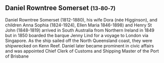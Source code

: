 ## Daniel Rowntree Somerset <small>(13‑80‑7)</small>

Daniel Rowntree Somerset (1812-1880), his wife Dora (née Higginson), and children Anna Sophia (1824-1924), Ellen Maria 1846-1898) and Henry St John (1848-1819) arrived in South Australia from Northern Ireland in 1849 but in 1850 boarded the barque Jenny Lind for a voyage to London via Singapore. As the ship sailed off the North Queensland coast, they were shipwrecked on Kenn Reef. Daniel later became prominent in civic affairs and was appointed Chief Clerk of Customs and Shipping Master of the Port of Brisbane

